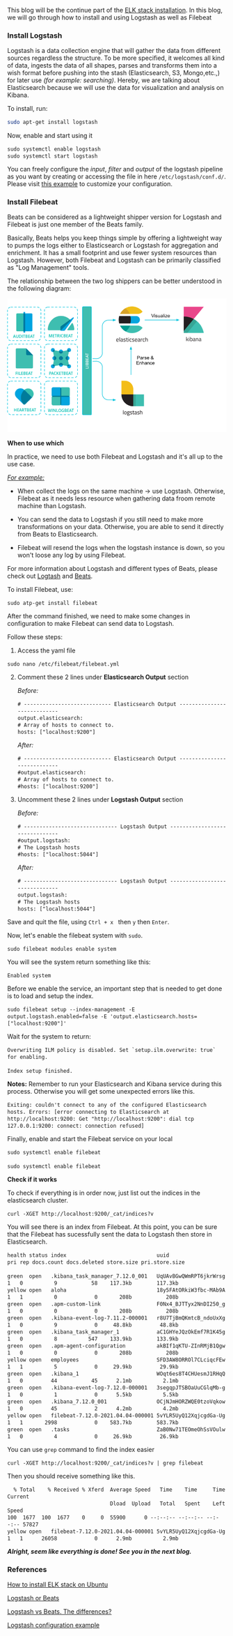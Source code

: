 This blog will be the continue part of the [ELK stack installation](https://tuminguyen.github.io/hmnguyen.github.io/blog_detail.html?id=1). In this blog, we will go through how to install and using Logstash as well as Filebeat 


### Install Logstash

Logstash is a data collection engine that will gather the data from different sources regardless the structure. To be more specified, it welcomes all kind of data, ingests the data of all shapes, parses and transforms them into a wish format before pushing into the stash (Elasticsearch, S3, Mongo,etc.,) for later use _(for example: searching)_. Hereby, we are talking about Elasticsearch because we will use the data for visualization and analysis on Kibana.

To install, run:

```bash
sudo apt-get install logstash

```

Now, enable and start using it
```
sudo systemctl enable logstash
sudo systemctl start logstash
```

You can  freely configure the _input_, _filter_ and _output_ of the logstash pipeline as you want by creating or accessing the file in here ```/etc/logstash/conf.d/```. Please visit [this example](https://www.elastic.co/guide/en/logstash/7.0/config-examples.html) to customize your configuration.

### Install Filebeat

Beats can be considered as a lightweight shipper version for Logstash and Filebeat is just one member of the Beats family. 

Basically, Beats helps you keep things simple by offering a lightweight way to pumps the logs either to Elasticsearch or Logstash for aggregation and enrichment. It has a small footprint and use fewer system resources than Logstash. However, both Filebeat and Logstash can be primarily classified as "Log Management" tools. 

The relationship between the two log shippers can be better understood in the following diagram:

![relationship](../image/beats-logstash.png)

**When to use which**

In practice, we need to use both Filebeat and Logstash and it's all up to the use case. 

<ins>_For example:_<inss>

- When collect the logs on the same machine -> use Logstash. Otherwise, Filebeat as it needs less resource when gathering data froom remote machine than Logstash.

- You can send the data to Logstash if you still need to make more transformations on your data. Otherwise, you are able to send it directly from Beats to Elasticsearch.

- Filebeat will resend the logs when the logstash instance is down, so you won't loose any log by using Filebeat.

For more information about Logstash and different types of Beats, please check out [Logtash](https://www.elastic.co/guide/en/logstash/current/introduction.html) and [Beats](https://www.elastic.co/guide/en/beats/libbeat/current/beats-reference.html).


To install Filebeat, use:
```
sudo atp-get install filebeat
``` 

After the command finished, we need to make some changes in configuration to make Filebeat can send data to Logstash. 

Follow these steps:

1. Access the yaml file
``` 
sudo nano /etc/filebeat/filebeat.yml
```

2. Comment these 2 lines under **Elasticsearch Output** section

    *Before:*
    ```
    # ---------------------------- Elasticsearch Output ----------------------------
    output.elasticsearch:
    # Array of hosts to connect to.
    hosts: ["localhost:9200"]

    ```
    *After:*

    ```
    # ---------------------------- Elasticsearch Output ----------------------------
    #output.elasticsearch:
    # Array of hosts to connect to.
    #hosts: ["localhost:9200"]
    ```

3. Uncomment these 2 lines under **Logstash Output** section

    *Before:*
    ```
    # ------------------------------ Logstash Output -------------------------------
    #output.logstash:
    # The Logstash hosts
    #hosts: ["localhost:5044"]
    ```

    *After:*
    ```
    # ------------------------------ Logstash Output -------------------------------
    output.logstash:
    # The Logstash hosts
    hosts: ["localhost:5044"]
    ```

Save and quit the file, using ```Ctrl + x ``` then ```y``` then ```Enter```.

Now, let's enable the filebeat system with ```sudo```.

```
sudo filebeat modules enable system
```

You will see the system return something like this:
```
Enabled system
```

Before we enable the service, an important step that is needed to get done is to load and setup the index. 

```
sudo filebeat setup --index-management -E output.logstash.enabled=false -E 'output.elasticsearch.hosts=["localhost:9200"]'
```

Wait for the system to return:

```
Overwriting ILM policy is disabled. Set `setup.ilm.overwrite: true` for enabling.

Index setup finished.
```

**Notes:** Remember to run your Elasticsearch and Kibana service during this process. Otherwise you will get some unexpected errors like this.

```
Exiting: couldn't connect to any of the configured Elasticsearch hosts. Errors: [error connecting to Elasticsearch at http://localhost:9200: Get "http://localhost:9200": dial tcp 127.0.0.1:9200: connect: connection refused]
```

Finally, enable and start the Filebeat service on your local
```
sudo systemctl enable filebeat

sudo systemctl enable filebeat

```

**Check if it works**

To check if everything is in order now, just list out the indices in the elasticsearch cluster.

```
curl -XGET http://localhost:9200/_cat/indices?v
```

You will see there is an index from Filebeat. At this point, you can be sure that the Filebeat has sucessfully sent the data to Logstash then store in Elasticsearch.

```
health status index                             uuid                   pri rep docs.count docs.deleted store.size pri.store.size

green  open   .kibana_task_manager_7.12.0_001   UqUAvBGwQWmRPT6jkrWrsg   1   0          9           58    117.3kb        117.3kb
yellow open   aloha                             18y5FAtORkiW3fbc-MAb9A   1   1          0            0       208b           208b
green  open   .apm-custom-link                  F0Nx4_BJTTyx2NnDI250_g   1   0          0            0       208b           208b
green  open   .kibana-event-log-7.11.2-000001   r8U7TjBmQKmtcB_ndoUxXg   1   0          9            0     48.8kb         48.8kb
green  open   .kibana_task_manager_1            aC1GHYeJQzOkEmf7R1K45g   1   0          8          547    133.9kb        133.9kb
green  open   .apm-agent-configuration          akBIf1qKTU-ZInRMjB1Qgw   1   0          0            0       208b           208b
yellow open   employees                         SFD3AW8ORROl7CLciqcFEw   1   1          5            0     29.9kb         29.9kb
green  open   .kibana_1                         WOqt6es8T4CHUesmJ1RHqQ   1   0         44           45      2.1mb          2.1mb
green  open   .kibana-event-log-7.12.0-000001   3segqpJTSBOaUuCGlqMb-g   1   0          1            0      5.5kb          5.5kb
green  open   .kibana_7.12.0_001                OCjNJmHORZWQE0tzoVqkow   1   0         45            2      4.2mb          4.2mb
yellow open   filebeat-7.12.0-2021.04.04-000001 5vYLR5UyQ12XqjcgdGa-Ug   1   1       2998            0    583.7kb        583.7kb
green  open   .tasks                            ZaB0Nw71TEOmeOhSsVOulw   1   0          4            0     26.9kb         26.9kb

```

You can use ```grep``` command to find the index easier
```
curl -XGET http://localhost:9200/_cat/indices?v | grep filebeat
```

Then you should receive something like this.
```
  % Total    % Received % Xferd  Average Speed   Time    Time     Time  Current
                                 Dload  Upload   Total   Spent    Left  Speed
100  1677  100  1677    0     0  55900      0 --:--:-- --:--:-- --:--:-- 57827
yellow open   filebeat-7.12.0-2021.04.04-000001 5vYLR5UyQ12XqjcgdGa-Ug   1   1      26058            0      2.9mb          2.9mb
```

**_Alright, seem like everything is done! See you in the next blog._**


### References

[How to install ELK stack on Ubuntu](https://phoenixnap.com/kb/how-to-install-elk-stack-on-ubuntu)

[Logstash or Beats](https://www.elastic.co/guide/en/beats/filebeat/current/diff-logstash-beats.html)

[Logstash vs Beats. The differences?](https://logz.io/blog/filebeat-vs-logstash/)

[Logstash configuration example](https://www.elastic.co/guide/en/logstash/7.0/config-examples.html)
